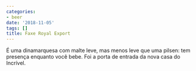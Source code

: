 ```yaml
---
categories:
- beer
date: '2018-11-05'
tags: []
title: Faxe Royal Export
---
```


É uma dinamarquesa com malte leve, mas menos leve que uma pilsen: tem presença enquanto você bebe. Foi a porta de entrada da nova casa do Incrível.